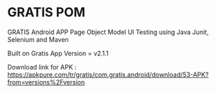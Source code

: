 # GRATIS POM

GRATIS Android APP Page Object Model UI Testing using Java Junit, Selenium and Maven

Built on Gratis App Version = v2.1.1

Download link for APK :  https://apkpure.com/tr/gratis/com.gratis.android/download/53-APK?from=versions%2Fversion
